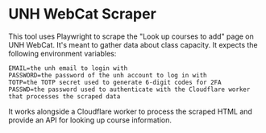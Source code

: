 # UNH WebCat Scraper

This tool uses Playwright to scrape the "Look up courses to add" page on UNH WebCat. It's meant to gather data about class capacity. It expects the following environment variables:

```env
EMAIL=the unh email to login with
PASSWORD=the password of the unh account to log in with
TOTP=the TOTP secret used to generate 6-digit codes for 2FA
PASSWD=the password used to authenticate with the Cloudflare worker that processes the scraped data
```

It works alongside a Cloudflare worker to process the scraped HTML and provide an API for looking up course information.
